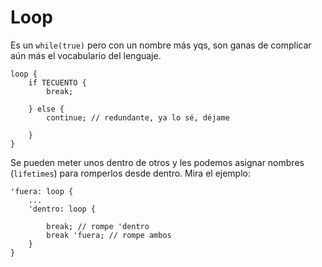 # Loop

Es un `while(true)` pero con un nombre más yqs, son ganas de complicar aún más el vocabulario del lenguaje.

```rust, ignore
loop {
    if TECUENTO {
        break;
    
    } else {
        continue; // redundante, ya lo sé, déjame
    
    }      
}
```

Se pueden meter unos dentro de otros y les podemos asignar nombres (`lifetimes`) para romperlos desde dentro. Mira el ejemplo:

```rust, ignore
'fuera: loop {
    ...
    'dentro: loop {

        break; // rompe 'dentro
        break 'fuera; // rompe ambos
    }
}
```
